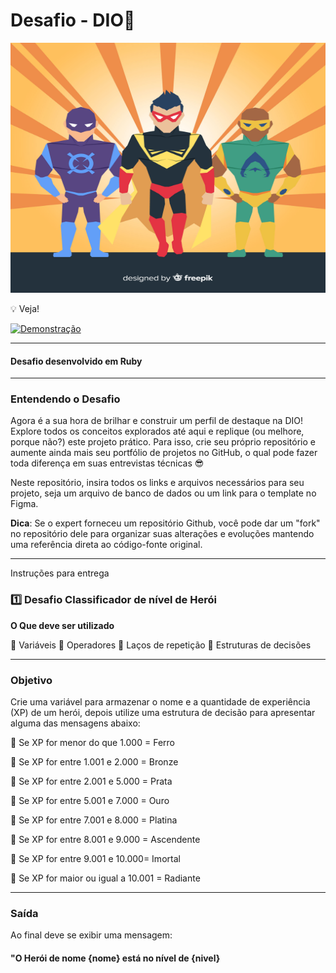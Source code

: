 # Desafio - DIO🦸

<p align="center">
  <img src="https://github.com/AngeloSouza1/desafio-felipao-DIO/blob/main/hero.jpg" alt="Logo" width="700" height="400">
</p>

💡 Veja!

<a href="https://vimeo.com/939092868/65a3874f7c" target="_blank">
  <img src="https://img.shields.io/badge/Assista_ao_Vídeo_de_Demonstração-DarkGreen" alt="Demonstração">
</a>

---

#### Desafio desenvolvido em Ruby

---
### Entendendo o Desafio

Agora é a sua hora de brilhar e construir um perfil de destaque na DIO! Explore todos os conceitos explorados até aqui e replique (ou melhore, porque não?) este projeto prático. Para isso, crie seu próprio repositório e aumente ainda mais seu portfólio de projetos no GitHub, o qual pode fazer toda diferença em suas entrevistas técnicas 😎

Neste repositório, insira todos os links e arquivos necessários para seu projeto, seja um arquivo de banco de dados ou um link para o template no Figma.

**Dica**: Se o expert forneceu um repositório Github, você pode dar um "fork" no repositório dele para organizar suas alterações e evoluções mantendo uma referência direta ao código-fonte original.

---
Instruções para entrega

### 1️⃣ Desafio Classificador de nível de Herói

**O Que deve ser utilizado**

🔹 Variáveis
🔹 Operadores
🔹 Laços de repetição
🔹 Estruturas de decisões


---
### Objetivo

Crie uma variável para armazenar o nome e a quantidade de experiência (XP) de um herói, depois utilize uma estrutura de decisão para apresentar alguma das mensagens abaixo:

🔹 Se XP for menor do que 1.000 = Ferro<p>
🔹 Se XP for entre 1.001 e 2.000 = Bronze<p>
🔹 Se XP for entre 2.001 e 5.000 = Prata<p>
🔹 Se XP for entre 5.001 e 7.000 = Ouro<p>
🔹 Se XP for entre 7.001 e 8.000 = Platina<p>
🔹 Se XP for entre 8.001 e 9.000 = Ascendente<p>
🔹 Se XP for entre 9.001 e 10.000= Imortal<p>
🔹 Se XP for maior ou igual a 10.001 = Radiante<p>

---

### Saída

Ao final deve se exibir uma mensagem:
<br>

#### "O Herói de nome **{nome}** está no nível de **{nivel}**


